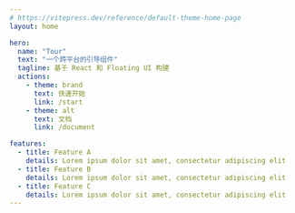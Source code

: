 ```yaml
---
# https://vitepress.dev/reference/default-theme-home-page
layout: home

hero:
  name: "Tour"
  text: "一个跨平台的引导组件"
  tagline: 基于 React 和 Floating UI 构建
  actions:
    - theme: brand
      text: 快速开始
      link: /start
    - theme: alt
      text: 文档
      link: /document

features:
  - title: Feature A
    details: Lorem ipsum dolor sit amet, consectetur adipiscing elit
  - title: Feature B
    details: Lorem ipsum dolor sit amet, consectetur adipiscing elit
  - title: Feature C
    details: Lorem ipsum dolor sit amet, consectetur adipiscing elit
---
```


